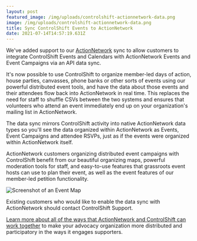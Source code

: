 ```yaml
---
layout: post
featured_image: /img/uploads/controlshift-actionnetwork-data.png
image: /img/uploads/controlshift-actionnetwork-data.png
title: Sync ControlShift Events to ActionNetwork
date: 2021-07-14T14:57:19.631Z
---
```

We've added support to our [ActionNetwork](https://www.actionnetwork.org) sync to allow customers to integrate ControlShift Events and Calendars with ActionNetwork Events and Event Campaigns via an API data sync.

It's now possible to use ControlShift to organize member-led days of action, house parties, canvasses, phone banks or other sorts of events using our powerful distributed event tools, and have the data about those events and their attendees flow back into ActionNetwork in real time. This replaces the need for staff to shuffle CSVs between the two systems and ensures that volunteers who attend an event immediately end up on your organization's mailing list in ActionNetwork.

The data sync mirrors ControlShift activity into native ActionNetwork data types so you'll see the data organized within ActionNetwork as Events, Event Campaigns and attendee RSVPs, just as if the events were organized within ActionNetwork itself.  

ActionNetwork customers organizing distributed event campaigns with ControlShift benefit from our beautiful organizing maps, powerful moderation tools for staff, and easy-to-use features that grassroots event hosts can use to plan their event, as well as the event features of our member-led petition functionality.  

![Screenshot of an Event Map](/assets/images/home/event-local-screen.png)

Existing customers who would like to enable the data sync with ActionNetwork should contact ControlShift Support.

[Learn more about all of the ways that ActionNetwork and ControlShift can work together](/integrations/action-network) to make your advocacy organization more distributed and participatory in the ways it engages supporters. 